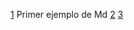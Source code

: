 [1](https://es.wikipedia.org/wiki/Markdown)
Primer ejemplo de Md
[2](https://es.wikipedia.org/wiki/Markdown)
[3](https://eswikipedia.org/wiki/Markdown)
